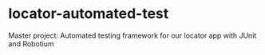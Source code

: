 # locator-automated-test
Master project: Automated testing framework for our locator app with JUnit and Robotium
